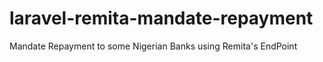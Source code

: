 # laravel-remita-mandate-repayment
Mandate Repayment to some Nigerian Banks using Remita's EndPoint
